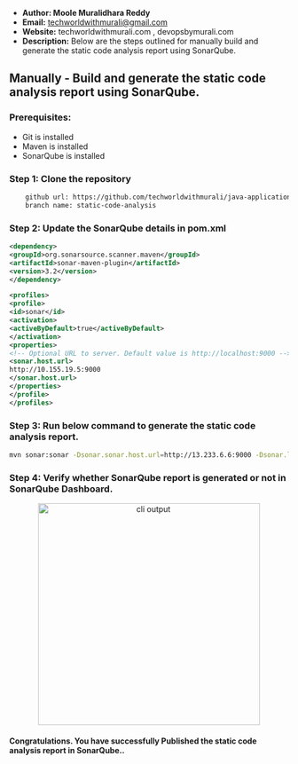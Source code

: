 + <b>Author: Moole Muralidhara Reddy</b></br>
+ <b>Email:</b> techworldwithmurali@gmail.com</br>
+ <b>Website:</b> techworldwithmurali.com , devopsbymurali.com</br>
+ <b>Description:</b> Below are the steps outlined for manually build and generate the static code analysis report using SonarQube.</br>

## Manually - Build and generate the static code analysis report using SonarQube.

### Prerequisites:
+ Git is installed
+ Maven is installed
+ SonarQube is installed

### Step 1: Clone the repository
  
```xml
    github url: https://github.com/techworldwithmurali/java-application.git
    branch name: static-code-analysis
```

### Step 2: Update the SonarQube details in pom.xml
```xml
<dependency>
<groupId>org.sonarsource.scanner.maven</groupId>
<artifactId>sonar-maven-plugin</artifactId>
<version>3.2</version>
</dependency>

<profiles>
<profile>
<id>sonar</id>
<activation>
<activeByDefault>true</activeByDefault>
</activation>
<properties>
<!-- Optional URL to server. Default value is http://localhost:9000 -->
<sonar.host.url>
http://10.155.19.5:9000
</sonar.host.url>
</properties>
</profile>
</profiles>

```
### Step 3: Run below command to generate the static code analysis report.
```sh
mvn sonar:sonar -Dsonar.sonar.host.url=http://13.233.6.6:9000 -Dsonar.login=a59971a4cf3ee650a17c928570ce7fb268c36a90
```
### Step 4: Verify whether SonarQube report is generated or not in SonarQube Dashboard.
<p align="center">
  <img width="400" src="" alt="cli output"/>
</p>


#### Congratulations. You have successfully Published the static code analysis report in SonarQube..
